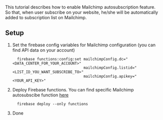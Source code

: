 This tutorial describes how to enable Mailchimp autosubscription feature. So that, when user subscribe on your website, he/she will be automatically added to subscription list on Mailchimp.

## Setup
1.  Set the firebase config variables for Mailchimp configuration (you can find API data on your account)
    ```console
      firebase functions:config:set mailchimpConfig.dc="<DATA_CENTER_FOR_YOUR_ACCOUNT>"
                                    mailchimpConfig.listid="<LIST_ID_YOU_WANT_SUBSCRIBE_TO>"
                                    mailchimpConfig.apikey="<YOUR_API_KEY>"
    ```
1.  Deploy Firebase functions. You can find specific Mailchimp autosubscibe function [here](https://github.com/gdg-x/hoverboard/blob/master/functions/src/mailchimp-subscribe.js)
    ```console
      firebase deploy --only functions
    ```
1.  Done 
